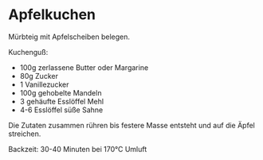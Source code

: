 # Apfelkuchen
Mürbteig mit Apfelscheiben belegen.

Kuchenguß:
* 100g zerlassene Butter oder Margarine
* 80g Zucker
* 1 Vanillezucker
* 100g gehobelte Mandeln
* 3 gehäufte Esslöffel Mehl
* 4-6 Esslöffel süße Sahne

Die Zutaten zusammen rühren bis festere Masse entsteht und auf die Äpfel streichen.

Backzeit: 30-40 Minuten bei 170°C Umluft